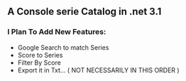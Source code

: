 ## A Console serie Catalog in .net 3.1 


### I Plan To Add New Features:
- Google Search to match Series
- Score to Series
- Filter By Score
- Export it in Txt... 
( NOT NECESSARILY IN THIS ORDER )
